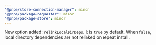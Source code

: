 ```yaml
---
"@pnpm/store-connection-manager": minor
"@pnpm/package-requester": minor
"@pnpm/package-store": minor
---
```


New option added: `relinkLocalDirDeps`. It is `true` by default. When `false`, local directory dependencies are not relinked on repeat install.
